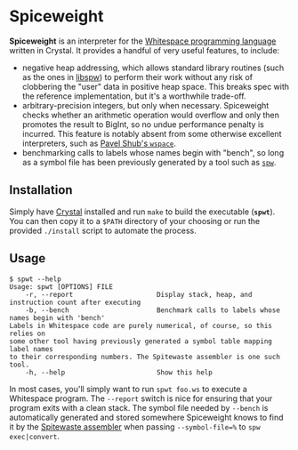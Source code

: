 # Spiceweight

**Spiceweight** is an interpreter for the [Whitespace programming language](https://en.wikipedia.org/wiki/Whitespace_(programming_language)) written in Crystal. It provides a handful of very useful features, to include:

* negative heap addressing, which allows standard library routines (such as the ones in [libspw](collidedscope/spitewaste/lib/spitewaste/libspw)) to perform their work without any risk of clobbering the "user" data in positive heap space. This breaks spec with the reference implementation, but it's a worthwhile trade-off.
* arbitrary-precision integers, but only when necessary. Spiceweight checks whether an arithmetic operation would overflow and only then promotes the result to BigInt, so no undue performance penalty is incurred. This feature is notably absent from some otherwise excellent interpreters, such as [Pavel Shub's `wspace`](http://pavelshub.com/blog/2010/10/wspace/).
* benchmarking calls to labels whose names begin with "bench", so long as a symbol file has been previously generated by a tool such as [`spw`](collidedscope/spitewaste).

## Installation

Simply have [Crystal](https://crystal-lang.org/install/) installed and run `make` to build the executable (**`spwt`**). You can then copy it to a `$PATH` directory of your choosing or run the provided `./install` script to automate the process.

## Usage
```
$ spwt --help
Usage: spwt [OPTIONS] FILE
    -r, --report                     Display stack, heap, and instruction count after executing
    -b, --bench                      Benchmark calls to labels whose names begin with 'bench'
Labels in Whitespace code are purely numerical, of course, so this relies on
some other tool having previously generated a symbol table mapping label names
to their corresponding numbers. The Spitewaste assembler is one such tool.
    -h, --help                       Show this help
```
In most cases, you'll simply want to run `spwt foo.ws` to execute a Whitespace program. The `--report` switch is nice for ensuring that your program exits with a clean stack. The symbol file needed by `--bench` is automatically generated and stored somewhere Spiceweight knows to find it by the [Spitewaste assembler](collidedscope/spitewaste) when passing `--symbol-file=%` to `spw exec|convert`.

